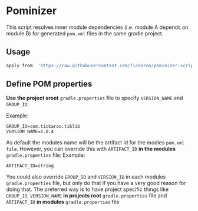 # Pominizer
This script resolves inner module dependencies (i.e. module A depends on module B) for generated `pom.xml` files in the same gradle project.

## Usage
```groovy
apply from: 'https://raw.githubusercontent.com/Tickaroo/pominizer-script/master/pominizer.gradle'
```

## Define POM properties
**Use the project sroot** `gradle.properties` file to specify `VERSION_NAME` and `GROUP_ID`:

Example:
```
GROUP_ID=com.tickaroo.tiklib
VERSION_NAME=1.0.4
```

As default the modules name will be the artifact id for the modles `pom.xml file`. However, you can override this with `ARTIFACT_ID` **in the modules** `gradle.properties` file:
Example:

```
ARTIFACT_ID=string
```

You could also override `GROUP_ID` and `VERSION_ID` in each modules `gradle.properties` file, but only do that if you have a very good reason for doing that. The preferred way is to have project specific things like `GROUP_ID`, `VERSION_NAME` **in projects root** `gradle.properties` file and `ARTIFACT_ID` **in modules** `gradle.properties` file
